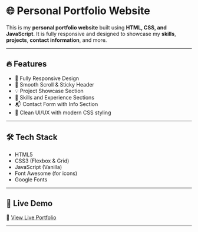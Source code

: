 # 🌐 Personal Portfolio Website

This is my **personal portfolio website** built using **HTML, CSS, and JavaScript**. It is fully responsive and designed to showcase my **skills**, **projects**, **contact information**, and more.

---

## 🔥 Features

- 📱 Fully Responsive Design
- 🧠 Smooth Scroll & Sticky Header
- 💡 Project Showcase Section
- 💼 Skills and Experience Sections
- 📬 Contact Form with Info Section
- 🎨 Clean UI/UX with modern CSS styling

---

## 🛠️ Tech Stack

- HTML5
- CSS3 (Flexbox & Grid)
- JavaScript (Vanilla)
- Font Awesome (for icons)
- Google Fonts

---



## 🚀 Live Demo

🔗 [View Live Portfolio](https://sunithaportfolio.netlify.app/)

---
